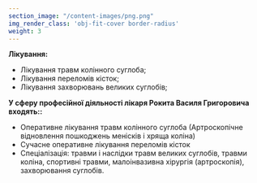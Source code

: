 ```yaml
---
section_image: "/content-images/png.png"
img_render_class: 'obj-fit-cover border-radius'
weight: 3
---
```


**Лікування:**
- Лікування травм колінного суглоба;
- Лікування переломів кісток;
- Лікування захворювань великих суглобів;


**У сферу професійної діяльності лікаря Рокита Василя Григоровича входять::**
- Оперативне лікування травм колінного суглоба (Артроскопічне відновлення пошкоджень менісків і хряща коліна)
- Сучасне оперативне лікування переломів кісток
- Спеціалізація: травми і наслідки травм великих суглобів, травми коліна, спортивні травми, малоінвазивна хірургія (артроскопія), захворювання суглобів.
